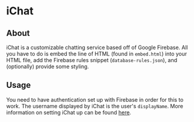 [//]: # (Below are information headers used by iChat. Please do not change them.)
[//]: # (LATEST-VERSION: 0.5.0)
[//]: # (RELEASE: 04/09/18)
[//]: # (End automated headers.)
# iChat
## About
iChat is a customizable chatting service based off of Google Firebase. All you have to do is embed the line of HTML (found in `embed.html`) into your HTML file, add the Firebase rules snippet (`database-rules.json`), and (optionally) provide some styling.
## Usage
You need to have authentication set up with Firebase in order for this to work. The username displayed by iChat is the user's `displayName`.
More information on setting iChat up can be found [here](https://codewalr.us/index.php?topic=2333.msg60803#msg60803).
